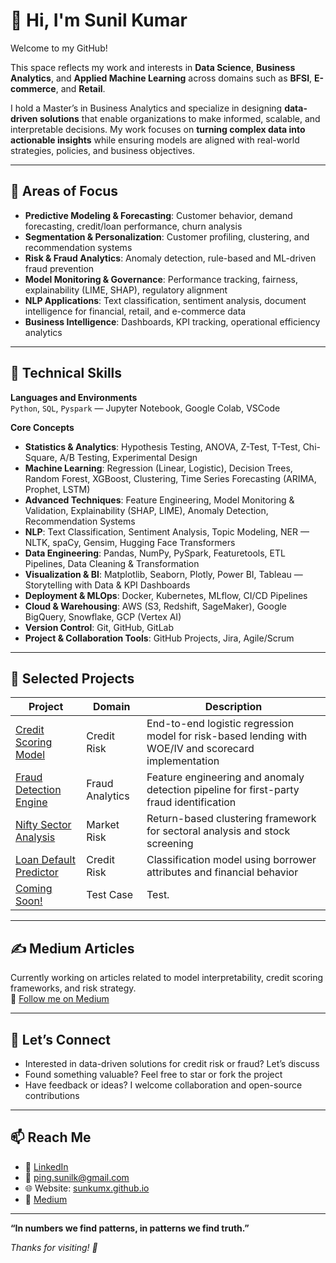 # 👋 Hi, I'm Sunil Kumar

Welcome to my GitHub! 

This space reflects my work and interests in **Data Science**, **Business Analytics**, and **Applied Machine Learning** across domains such as **BFSI**, **E-commerce**, and **Retail**.

I hold a Master’s in Business Analytics and specialize in designing **data-driven solutions** that enable organizations to make informed, scalable, and interpretable decisions. My work focuses on **turning complex data into actionable insights** while ensuring models are aligned with real-world strategies, policies, and business objectives.

---

## 🎯 Areas of Focus

- **Predictive Modeling & Forecasting**: Customer behavior, demand forecasting, credit/loan performance, churn analysis
- **Segmentation & Personalization**: Customer profiling, clustering, and recommendation systems
- **Risk & Fraud Analytics**: Anomaly detection, rule-based and ML-driven fraud prevention
- **Model Monitoring & Governance**: Performance tracking, fairness, explainability (LIME, SHAP), regulatory alignment
- **NLP Applications**: Text classification, sentiment analysis, document intelligence for financial, retail, and e-commerce data
- **Business Intelligence**: Dashboards, KPI tracking, operational efficiency analytics

---

## 🧰 Technical Skills

**Languages and Environments**  
`Python`, `SQL`, `Pyspark` — Jupyter Notebook, Google Colab, VSCode

**Core Concepts**  
- **Statistics & Analytics**: Hypothesis Testing, ANOVA, Z-Test, T-Test, Chi-Square, A/B Testing, Experimental Design  
- **Machine Learning**: Regression (Linear, Logistic), Decision Trees, Random Forest, XGBoost, Clustering, Time Series Forecasting (ARIMA, Prophet, LSTM)  
- **Advanced Techniques**: Feature Engineering, Model Monitoring & Validation, Explainability (SHAP, LIME), Anomaly Detection, Recommendation Systems  
- **NLP**: Text Classification, Sentiment Analysis, Topic Modeling, NER — NLTK, spaCy, Gensim, Hugging Face Transformers  
- **Data Engineering**: Pandas, NumPy, PySpark, Featuretools, ETL Pipelines, Data Cleaning & Transformation  
- **Visualization & BI**: Matplotlib, Seaborn, Plotly, Power BI, Tableau — Storytelling with Data & KPI Dashboards  
- **Deployment & MLOps**: Docker, Kubernetes, MLflow, CI/CD Pipelines  
- **Cloud & Warehousing**: AWS (S3, Redshift, SageMaker), Google BigQuery, Snowflake, GCP (Vertex AI)  
- **Version Control**: Git, GitHub, GitLab  
- **Project & Collaboration Tools**: GitHub Projects, Jira, Agile/Scrum  

---

## 📂 Selected Projects

| Project | Domain | Description |
|--------|--------|-------------|
| [Credit Scoring Model](https://github.com/sunkumx/) | Credit Risk | End-to-end logistic regression model for risk-based lending with WOE/IV and scorecard implementation |
| [Fraud Detection Engine](https://github.com/sunkumx/) | Fraud Analytics | Feature engineering and anomaly detection pipeline for first-party fraud identification |
| [Nifty Sector Analysis](https://github.com/sunkumx/) | Market Risk | Return-based clustering framework for sectoral analysis and stock screening |
| [Loan Default Predictor](https://github.com/sunkumx/) | Credit Risk | Classification model using borrower attributes and financial behavior |
| [Coming Soon!](https://github.com/sunkumx/)| Test Case | Test.|


---

## ✍️ Medium Articles

Currently working on articles related to model interpretability, credit scoring frameworks, and risk strategy.  
📖 [Follow me on Medium](https://medium.com/@sunkumx)

---

## 🤝 Let’s Connect

- Interested in data-driven solutions for credit risk or fraud? Let’s discuss  
- Found something valuable? Feel free to star or fork the project  
- Have feedback or ideas? I welcome collaboration and open-source contributions  

---

## 📫 Reach Me

- 🔗 [LinkedIn](https://www.linkedin.com/in/sunkumx)  
- 📧 ping.sunilk@gmail.com
- 🌐 Website: [sunkumx.github.io](https://sunkumx.github.io/)
- 📰 [Medium](https://medium.com/@sunkumx)

---





<!--
I hold a Master’s in Business Analytics and specialize in designing data-driven solutions that support credit decisioning, fraud prevention, and regulatory compliance. My focus is on building interpretable, scalable, and production-ready models that align with real-world risk strategies and policy frameworks.

---

## 🎯 Areas of Focus

- **Credit Risk Modeling**: PD (Probability of Default), LGD (Loss Given Default), EAD (Exposure at Default)  
- **Scorecard Development**: WOE/IV transformation, binning, logistic regression, reject inference  
- **Model Monitoring & Validation**: Stability Index (PSI), Discrimination (Gini, KS), Calibration, Backtesting  
- **Risk-Based Segmentation**: Behavioral modeling, risk banding, exposure analysis  
- **Fraud Analytics**: First-party fraud, synthetic identity detection, rule-based and ML-driven fraud systems  
- **Regulatory Alignment**: Basel II/III compliance, IFRS 9 modeling components  
- **Responsible AI & Model Governance**: Fairness, explainability (LIME, SHAP), regulatory audit readiness  
- **NLP in Risk**: Text classification and named entity recognition for legal, policy, and financial documents

---

## 🧰 Technical Skills

**Languages and Environments**  
`Python`, `SQL`, `Pyspark` — Jupyter Notebook, Google Colab, VSCode

**Core Concepts**  
- **Statistical Methods**: Hypothesis Testing, ANOVA, Z-Test, T-Test, Chi-Square  
- **Risk Modeling**: Logistic Regression, WOE/IV, Scorecards, PD/LGD/EAD modeling, Model Monitoring  
- **Machine Learning**: Scikit-learn, XGBoost, Random Forest, Decision Trees  
- **Fraud Analytics**: Anomaly Detection, Behavior Modeling, Rule-Based Systems  
- **NLP**: NLTK, spaCy, Gensim, Hugging Face Transformers  
- **Data Engineering**: Pandas, NumPy, Featuretools, Data Cleaning  
- **Visualization**: Matplotlib, Seaborn, Power BI, Tableau  
- **Deployment**: Docker, Kubernetes, MLflow  
- **Cloud and Warehousing**: AWS Redshift, Google BigQuery, Snowflake  
- **Version Control**: Git, GitHub, GitLab  
- **Project Tools**: GitHub Projects, Jira

---
-->
<!-- **“In data we trust, in risk we measure.”**  -->
**“In numbers we find patterns, in patterns we find truth.”**

*Thanks for visiting! 🚀*
